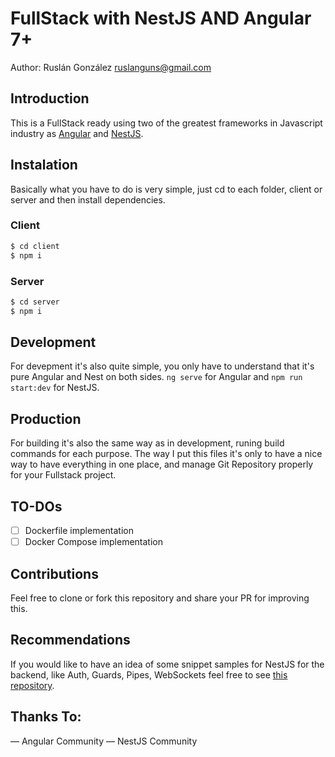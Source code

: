 # FullStack with NestJS AND Angular 7+
Author: Ruslán González <ruslanguns@gmail.com>

## Introduction
This is a FullStack ready using two of the greatest frameworks in Javascript industry as [Angular](http://angular.io) and [NestJS](https://nestjs.com/).

## Instalation
Basically what you have to do is very simple, just cd to each folder, client or server and then install dependencies.

### Client
```bash
$ cd client
$ npm i
```

### Server
```bash
$ cd server
$ npm i
```

## Development
For devepment it's also quite simple, you only have to understand that it's pure Angular and Nest on both sides. `ng serve` for Angular and `npm run start:dev` for NestJS.

## Production
For building it's also the same way as in development, runing build commands for each purpose. The way I put this files it's only to have a nice way to have everything in one place, and manage Git Repository properly for your Fullstack project.

## TO-DOs
* [ ] Dockerfile implementation
* [ ] Docker Compose implementation

## Contributions
Feel free to clone or fork this repository and share your PR for improving this.

## Recommendations
If you would like to have an idea of some snippet samples for NestJS for the backend, like Auth, Guards, Pipes, WebSockets feel free to see [this repository](https://github.com/ruslanguns/nestjs-restful).

## Thanks To:
— Angular Community
— NestJS Community

